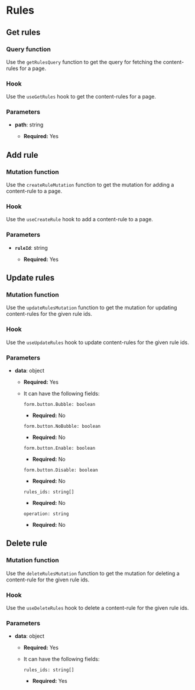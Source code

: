 # Rules

## Get rules

### Query function

Use the `getRulesQuery` function to get the query for fetching the content-rules for a page.

### Hook

Use the `useGetRules` hook to get the content-rules for a page.

### Parameters

- **path**: string

  - **Required:** Yes

## Add rule

### Mutation function

Use the `createRuleMutation` function to get the mutation for adding a content-rule to a page.

### Hook

Use the `useCreateRule` hook to add a content-rule to a page.

### Parameters

- **`ruleId`**: string

  - **Required:** Yes

## Update rules

### Mutation function

Use the `updateRulesMutation` function to get the mutation for updating content-rules for the given rule ids.

### Hook

Use the `useUpdateRules` hook to update content-rules for the given rule ids.

### Parameters

- **data**: object

  - **Required:** Yes
  - It can have the following fields:

    `form.button.Bubble: boolean`

    - **Required:** No

    `form.button.NoBubble: boolean`

    - **Required:** No

    `form.button.Enable: boolean`

    - **Required:** No

    `form.button.Disable: boolean`

    - **Required:** No

    `rules_ids: string[]`

    - **Required:** No

    `operation: string`

    - **Required:** No

## Delete rule

### Mutation function

Use the `deleteRulesMutation` function to get the mutation for deleting a content-rule for the given rule ids.

### Hook

Use the `useDeleteRules` hook to delete a content-rule for the given rule ids.

### Parameters

- **data**: object

  - **Required:** Yes
  - It can have the following fields:

    `rules_ids: string[]`

    - **Required:** Yes
